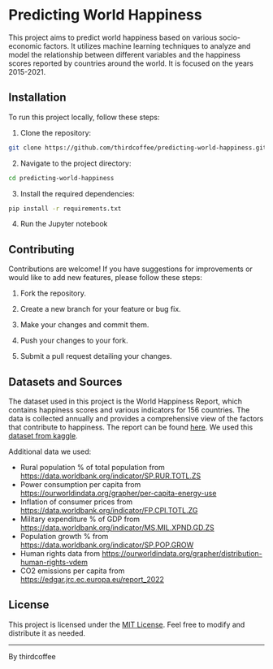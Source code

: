 # Predicting World Happiness

This project aims to predict world happiness based on various socio-economic factors. It utilizes machine learning techniques to analyze and model the relationship between different variables and the happiness scores reported by countries around the world. It is focused on the years 2015-2021.

## Installation

To run this project locally, follow these steps:

1. Clone the repository:

```bash
git clone https://github.com/thirdcoffee/predicting-world-happiness.git
```

2. Navigate to the project directory:

```bash
cd predicting-world-happiness
```

3. Install the required dependencies:

```bash
pip install -r requirements.txt
```

4. Run the Jupyter notebook

## Contributing

Contributions are welcome! If you have suggestions for improvements or would like to add new features, please follow these steps:

1. Fork the repository.

2. Create a new branch for your feature or bug fix.

3. Make your changes and commit them.

4. Push your changes to your fork.

5. Submit a pull request detailing your changes.

## Datasets and Sources

The dataset used in this project is the World Happiness Report, which contains happiness scores and various indicators for 156 countries. The data is collected annually and provides a comprehensive view of the factors that contribute to happiness. The report can be found [here](https://worldhappiness.report).
We used this [dataset from kaggle](https://www.kaggle.com/datasets/mathurinache/world-happiness-report).

Additional data we used:

- Rural population % of total population from https://data.worldbank.org/indicator/SP.RUR.TOTL.ZS
- Power consumption per capita from https://ourworldindata.org/grapher/per-capita-energy-use
- Inflation of consumer prices from https://data.worldbank.org/indicator/FP.CPI.TOTL.ZG
- Military expenditure % of GDP from https://data.worldbank.org/indicator/MS.MIL.XPND.GD.ZS
- Population growth % from https://data.worldbank.org/indicator/SP.POP.GROW
- Human rights data from https://ourworldindata.org/grapher/distribution-human-rights-vdem
- CO2 emissions per capita from https://edgar.jrc.ec.europa.eu/report_2022

## License

This project is licensed under the [MIT License](LICENSE). Feel free to modify and distribute it as needed.

---

By thirdcoffee